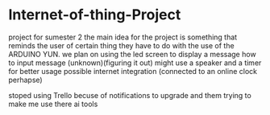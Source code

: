 # Internet-of-thing-Project
project for sumester 2
the main idea for the project is something that reminds the user of certain thing they have to do with the use of the ARDUINO YUN.
we plan on using the led screen to display a message
how to input message (unknown)(figuring it out)
might use a speaker and a timer for better usage
possible internet integration (connected to an online clock perhapse)

stoped using Trello becuse of notifications to upgrade and them trying to make me use there ai tools
